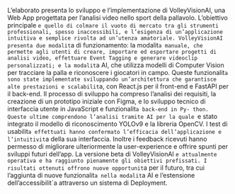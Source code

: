 L’elaborato presenta lo sviluppo e l’implementazione di VolleyVisionAI, una Web App progettata per
l’analisi video nello sport della pallavolo. L’obiettivo principale `e quello di colmare il vuoto di mercato
tra gli strumenti professionali, spesso inaccessibili, e l’esigenza di un’applicazione intuitiva e semplice
rivolta ad un’utenza amatoriale.
VolleyVisionAI presenta due modalit`a di funzionamento: la modalit`a manuale, che permette agli
utenti di creare, importare ed esportare progetti di analisi video, effettuare Event Tagging e generare
videoclip personalizzati; e la modalit`a AI, che utilizza modelli di Computer Vision per tracciare la
palla e riconoscere i giocatori in campo. Queste funzionalit`a sono state implementate sviluppando
un’architettura che garantisce alte prestazioni e scalabilit`a, con React.js per il front-end e FastAPI
per il back-end.
Il processo di sviluppo ha compreso l’analisi dei requisiti, la creazione di un prototipo iniziale
con Figma, e lo sviluppo tecnico di interfaccia utente in JavaScript e funzionalit`a back-end in Py-
thon. Queste ultime comprendono l’analisi tramite AI per la quale `e stato integrato il modello di
riconoscimento YOLOv9 e la libreria OpenCV.
I test di usabilit`a effettuati hanno confermato l’efficacia dell’applicazione e l’intuitivit`a della sua
interfaccia. Inoltre i feedback ricevuti hanno permesso di migliorare ulteriormente la user-experience e
offrire spunti per sviluppi futuri dell’app. La versione beta di VolleyVisionAI `e attualmente operativa
e ha raggiunto pienamente gli obiettivi prefissati. I risultati ottenuti offrono nuove opportunit`a per
il futuro, tra cui l’aggiunta di nuove funzionalit`a nella modalit`a AI e l’estensione dell’accessibilit`a
attraverso un sistema di Deployment.
